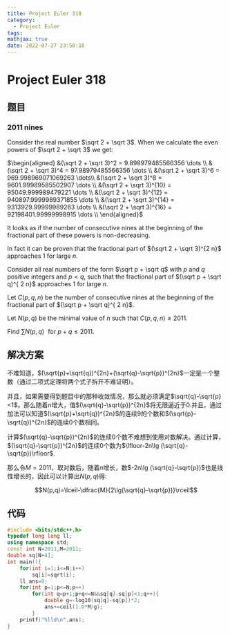 ```yaml
---
title: Project Euler 318
category:
  - Project Euler
tags:
mathjax: true
date: 2022-07-27 23:50:18
---
```


<escape><!-- more --></escape>

# Project Euler 318

## 题目

### 2011 nines

Consider the real number $\sqrt 2 + \sqrt 3$.
When we calculate the even powers of $\sqrt 2 + \sqrt 3$
we get:

$\begin{aligned}
&(\sqrt 2 + \sqrt 3)^2 = 9.898979485566356 \dots \\
&(\sqrt 2 + \sqrt 3)^4 = 97.98979485566356 \dots \\
&(\sqrt 2 + \sqrt 3)^6 = 969.998969071069263 \dots\\
&(\sqrt 2 + \sqrt 3)^8 = 9601.99989585502907 \dots \\
&(\sqrt 2 + \sqrt 3)^{10} = 95049.999989479221 \dots \\
&(\sqrt 2 + \sqrt 3)^{12} = 940897.9999989371855 \dots \\
&(\sqrt 2 + \sqrt 3)^{14} = 9313929.99999989263 \dots \\
&(\sqrt 2 + \sqrt 3)^{16} = 92198401.99999998915 \dots \\
\end{aligned}$

It looks as if the number of consecutive nines at the beginning of the fractional part of these powers is non-decreasing.

In fact it can be proven that the fractional part of $(\sqrt 2 + \sqrt 3)^{2 n}$ approaches $1$ for large $n$.

Consider all real numbers of the form $\sqrt p + \sqrt q$ with $p$ and $q$ positive integers and $p < q$, such that the fractional part
of $(\sqrt p + \sqrt q)^{ 2 n}$ approaches $1$ for large $n$.

Let $C(p,q,n)$ be the number of consecutive nines at the beginning of the fractional part of $(\sqrt p + \sqrt q)^{ 2 n}$.

Let $N(p,q)$ be the minimal value of $n$ such that $C(p,q,n) \ge 2011$.

Find $\displaystyle \sum N(p,q) \,\, \text{ for } p+q \le 2011$.

## 解决方案

不难知道，$(\sqrt{p}+\sqrt{q})^{2n}+(\sqrt{q}-\sqrt{p})^{2n}$一定是一个整数（通过二项式定理将两个式子拆开不难证明）。

并且，如果需要得到题目中的那种收敛情况，那么就必须满足$\sqrt{q}-\sqrt{p}<1$。那么随着$n$增大，值$(\sqrt{q}-\sqrt{p})^{2n}$将无限逼近于$0$.并且，通过加法可以知道$(\sqrt{p}+\sqrt{q})^{2n}$的连续$9$的个数和$(\sqrt{p}-\sqrt{q})^{2n}$的连续$0$个数相同。

计算$(\sqrt{q}-\sqrt{p})^{2n}$的连续$0$个数不难想到使用对数解决。通过计算，$(\sqrt{q}-\sqrt{p})^{2n}$的连续$0$个数为$\lfloor-2n\lg (\sqrt{q}-\sqrt{p})\rfloor$.

那么令$M=2011$，取对数后，随着$n$增长，数$-2n\lg (\sqrt{q}-\sqrt{p})$也是线性增长的，因此可以计算出$N(p,q)$得:

$$N(p,q)=\lceil-\dfrac{M}{2\lg(\sqrt{q}-\sqrt{p})}\rceil$$

## 代码

```C++
#include <bits/stdc++.h>
typedef long long ll;
using namespace std;
const int N=2011,M=2011;
double sq[N+4];
int main(){
    for(int i=1;i<=N;i++)
        sq[i]=sqrt(i);
    ll ans=0;
    for(int p=1;p<=N;p++)
        for(int q=p+1;p+q<=N&&sq[q]-sq[p]<1;q++){
            double g=-log10(sq[q]-sq[p])*2;
            ans+=ceil(1.0*M/g);
        }
    printf("%lld\n",ans);
}

```
